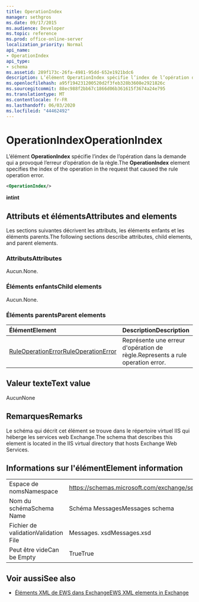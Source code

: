 ```yaml
---
title: OperationIndex
manager: sethgros
ms.date: 09/17/2015
ms.audience: Developer
ms.topic: reference
ms.prod: office-online-server
localization_priority: Normal
api_name:
- OperationIndex
api_type:
- schema
ms.assetid: 289f173c-26fa-4981-95dd-652e1921bdc6
description: L’élément OperationIndex spécifie l’index de l’opération dans la demande qui a provoqué l’erreur d’opération de la règle.
ms.openlocfilehash: a95f194231200520d2f3feb328b3608e2921826c
ms.sourcegitcommit: 88ec988f2bb67c1866d06b361615f3674a24e795
ms.translationtype: MT
ms.contentlocale: fr-FR
ms.lasthandoff: 06/03/2020
ms.locfileid: "44462492"
---
```

# <a name="operationindex"></a><span data-ttu-id="4ff67-103">OperationIndex</span><span class="sxs-lookup"><span data-stu-id="4ff67-103">OperationIndex</span></span>

<span data-ttu-id="4ff67-104">L’élément **OperationIndex** spécifie l’index de l’opération dans la demande qui a provoqué l’erreur d’opération de la règle.</span><span class="sxs-lookup"><span data-stu-id="4ff67-104">The **OperationIndex** element specifies the index of the operation in the request that caused the rule operation error.</span></span> 
  
```XML
<OperationIndex/>
```

 <span data-ttu-id="4ff67-105">**int**</span><span class="sxs-lookup"><span data-stu-id="4ff67-105">**int**</span></span>
## <a name="attributes-and-elements"></a><span data-ttu-id="4ff67-106">Attributs et éléments</span><span class="sxs-lookup"><span data-stu-id="4ff67-106">Attributes and elements</span></span>

<span data-ttu-id="4ff67-107">Les sections suivantes décrivent les attributs, les éléments enfants et les éléments parents.</span><span class="sxs-lookup"><span data-stu-id="4ff67-107">The following sections describe attributes, child elements, and parent elements.</span></span>
  
### <a name="attributes"></a><span data-ttu-id="4ff67-108">Attributs</span><span class="sxs-lookup"><span data-stu-id="4ff67-108">Attributes</span></span>

<span data-ttu-id="4ff67-109">Aucun.</span><span class="sxs-lookup"><span data-stu-id="4ff67-109">None.</span></span>
  
### <a name="child-elements"></a><span data-ttu-id="4ff67-110">Éléments enfants</span><span class="sxs-lookup"><span data-stu-id="4ff67-110">Child elements</span></span>

<span data-ttu-id="4ff67-111">Aucun.</span><span class="sxs-lookup"><span data-stu-id="4ff67-111">None.</span></span>
  
### <a name="parent-elements"></a><span data-ttu-id="4ff67-112">Éléments parents</span><span class="sxs-lookup"><span data-stu-id="4ff67-112">Parent elements</span></span>

|<span data-ttu-id="4ff67-113">**Élément**</span><span class="sxs-lookup"><span data-stu-id="4ff67-113">**Element**</span></span>|<span data-ttu-id="4ff67-114">**Description**</span><span class="sxs-lookup"><span data-stu-id="4ff67-114">**Description**</span></span>|
|:-----|:-----|
|[<span data-ttu-id="4ff67-115">RuleOperationError</span><span class="sxs-lookup"><span data-stu-id="4ff67-115">RuleOperationError</span></span>](ruleoperationerror.md) <br/> |<span data-ttu-id="4ff67-116">Représente une erreur d'opération de règle.</span><span class="sxs-lookup"><span data-stu-id="4ff67-116">Represents a rule operation error.</span></span>  <br/> |
   
## <a name="text-value"></a><span data-ttu-id="4ff67-117">Valeur texte</span><span class="sxs-lookup"><span data-stu-id="4ff67-117">Text value</span></span>

<span data-ttu-id="4ff67-118">Aucun</span><span class="sxs-lookup"><span data-stu-id="4ff67-118">None</span></span>
  
## <a name="remarks"></a><span data-ttu-id="4ff67-119">Remarques</span><span class="sxs-lookup"><span data-stu-id="4ff67-119">Remarks</span></span>

<span data-ttu-id="4ff67-120">Le schéma qui décrit cet élément se trouve dans le répertoire virtuel IIS qui héberge les services web Exchange.</span><span class="sxs-lookup"><span data-stu-id="4ff67-120">The schema that describes this element is located in the IIS virtual directory that hosts Exchange Web Services.</span></span>
  
## <a name="element-information"></a><span data-ttu-id="4ff67-121">Informations sur l'élément</span><span class="sxs-lookup"><span data-stu-id="4ff67-121">Element information</span></span>

|||
|:-----|:-----|
|<span data-ttu-id="4ff67-122">Espace de noms</span><span class="sxs-lookup"><span data-stu-id="4ff67-122">Namespace</span></span>  <br/> |https://schemas.microsoft.com/exchange/services/2006/messages  <br/> |
|<span data-ttu-id="4ff67-123">Nom du schéma</span><span class="sxs-lookup"><span data-stu-id="4ff67-123">Schema Name</span></span>  <br/> |<span data-ttu-id="4ff67-124">Schéma Messages</span><span class="sxs-lookup"><span data-stu-id="4ff67-124">Messages schema</span></span>  <br/> |
|<span data-ttu-id="4ff67-125">Fichier de validation</span><span class="sxs-lookup"><span data-stu-id="4ff67-125">Validation File</span></span>  <br/> |<span data-ttu-id="4ff67-126">Messages. xsd</span><span class="sxs-lookup"><span data-stu-id="4ff67-126">Messages.xsd</span></span>  <br/> |
|<span data-ttu-id="4ff67-127">Peut être vide</span><span class="sxs-lookup"><span data-stu-id="4ff67-127">Can be Empty</span></span>  <br/> |<span data-ttu-id="4ff67-128">True</span><span class="sxs-lookup"><span data-stu-id="4ff67-128">True</span></span>  <br/> |
   
## <a name="see-also"></a><span data-ttu-id="4ff67-129">Voir aussi</span><span class="sxs-lookup"><span data-stu-id="4ff67-129">See also</span></span>



- [<span data-ttu-id="4ff67-130">Éléments XML de EWS dans Exchange</span><span class="sxs-lookup"><span data-stu-id="4ff67-130">EWS XML elements in Exchange</span></span>](ews-xml-elements-in-exchange.md)

